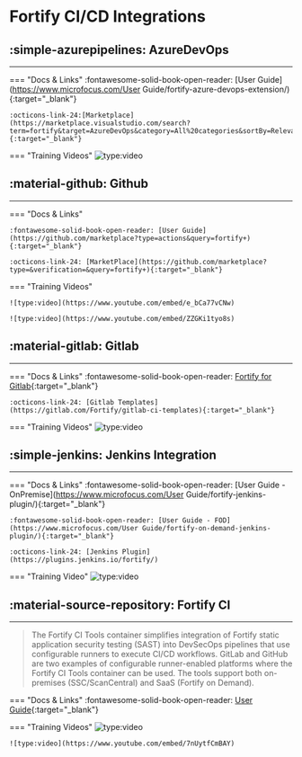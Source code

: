 # Fortify CI/CD Integrations

## :simple-azurepipelines: <span class="marquee">**AzureDevOps**</span>
---

=== "Docs & Links"
    :fontawesome-solid-book-open-reader: [User Guide](https://www.microfocus.com/User Guide/fortify-azure-devops-extension/){:target="_blank"}

    :octicons-link-24:[Marketplace](https://marketplace.visualstudio.com/search?term=fortify&target=AzureDevOps&category=All%20categories&sortBy=Relevance){:target="_blank"}

=== "Training Videos"
    ![type:video](https://www.youtube.com/embed/C1MOHwL4Ov0)

## :material-github: <span class="marquee">**Github**</span>
---

=== "Docs & Links"

    :fontawesome-solid-book-open-reader: [User Guide](https://github.com/marketplace?type=actions&query=fortify+){:target="_blank"}

    :octicons-link-24: [MarketPlace](https://github.com/marketplace?type=&verification=&query=fortify+){:target="_blank"}

=== "Training Videos"

    ![type:video](https://www.youtube.com/embed/e_bCa77vCNw)

    ![type:video](https://www.youtube.com/embed/ZZGKi1tyo8s)


## :material-gitlab: <span class="marquee">**Gitlab**</span>
---

=== "Docs & Links"
    :fontawesome-solid-book-open-reader: [Fortify for Gitlab](https://www.microfocus.com/en-us/fortify-integrations/gitlab){:target="_blank"}

    :octicons-link-24: [Gitlab Templates](https://gitlab.com/Fortify/gitlab-ci-templates){:target="_blank"}

=== "Training Videos"
    ![type:video](https://www.youtube.com/embed/0gj69cpxnQ8)

## :simple-jenkins: <span class="marquee">**Jenkins Integration**</span>
---

=== "Docs & Links"
    :fontawesome-solid-book-open-reader: [User Guide - OnPremise](https://www.microfocus.com/User Guide/fortify-jenkins-plugin/){:target="_blank"}

    :fontawesome-solid-book-open-reader: [User Guide - FOD](https://www.microfocus.com/User Guide/fortify-on-demand-jenkins-plugin/){:target="_blank"}

    :octicons-link-24: [Jenkins Plugin](https://plugins.jenkins.io/fortify/)

=== "Training Video"
    ![type:video](https://www.youtube.com/embed/zrTvd2qxOsg)

## :material-source-repository: <span class="marquee">**Fortify CI**</span>
---
> The Fortify CI Tools container simplifies integration of Fortify static application security testing (SAST) into DevSecOps pipelines that use configurable runners to execute CI/CD workflows. GitLab and GitHub are two examples of configurable runner-enabled platforms where the Fortify CI Tools container can be used. The tools support both on-premises (SSC/ScanCentral) and SaaS (Fortify on Demand).

=== "Docs & Links"
    :fontawesome-solid-book-open-reader: [User Guide](https://github.com/fortify-ps/fcli){:target="_blank"}

=== "Training Videos"
    ![type:video](https://www.youtube.com/embed/6-6ZGZbFHDw)

    ![type:video](https://www.youtube.com/embed/7nUytfCmBAY)